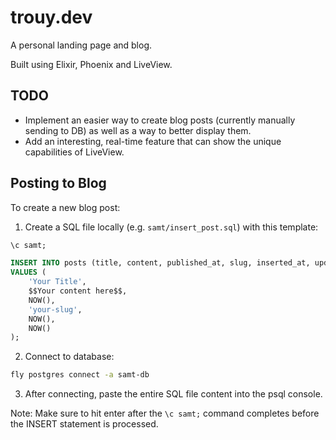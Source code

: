 # trouy.dev

A personal landing page and blog.

Built using Elixir, Phoenix and LiveView.

## TODO

- Implement an easier way to create blog posts (currently manually sending to DB) as well as a way to better display them.
- Add an interesting, real-time feature that can show the unique capabilities of LiveView.

## Posting to Blog

To create a new blog post:

1. Create a SQL file locally (e.g. `samt/insert_post.sql`) with this template:
```sql
\c samt;

INSERT INTO posts (title, content, published_at, slug, inserted_at, updated_at)
VALUES (
    'Your Title',
    $$Your content here$$,
    NOW(),
    'your-slug',
    NOW(),
    NOW()
);
```

2. Connect to database:
```bash
fly postgres connect -a samt-db
```

3. After connecting, paste the entire SQL file content into the psql console.

Note: Make sure to hit enter after the `\c samt;` command completes before the INSERT statement is processed.
